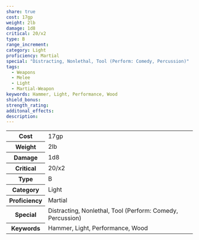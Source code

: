 ```yaml
---
share: true
cost: 17gp
weight: 2lb
damage: 1d8
critical: 20/x2
type: B
range_increment: 
category: Light
proficiency: Martial
special: "Distracting, Nonlethal, Tool (Perform: Comedy, Percussion)"
tags:
  - Weapons
  - Melee
  - Light
  - Martial-Weapon
keywords: Hammer, Light, Performance, Wood
shield_bonus: 
strength_rating: 
additonal_effects: 
description: 
---
```

<p><span dir="ltr" style="overflow-x: auto;"><table><tbody><tr><th dir="ltr">Cost</th><td dir="ltr">17gp</td></tr><tr><th dir="ltr">Weight</th><td dir="ltr">2lb</td></tr><tr><th dir="ltr">Damage</th><td dir="ltr">1d8</td></tr><tr><th dir="ltr">Critical</th><td dir="ltr">20/x2</td></tr><tr><th dir="ltr">Type</th><td dir="ltr">B</td></tr><tr><th dir="ltr">Category</th><td dir="ltr">Light</td></tr><tr><th dir="ltr">Proficiency</th><td dir="ltr">Martial</td></tr><tr><th dir="ltr">Special</th><td dir="ltr">Distracting, Nonlethal, Tool (Perform: Comedy, Percussion)</td></tr><tr><th dir="ltr">Keywords</th><td dir="ltr">Hammer, Light, Performance, Wood</td></tr></tbody></table></span></p>